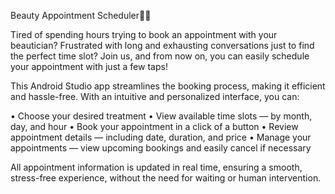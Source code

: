 Beauty Appointment Scheduler💅🏼

Tired of spending hours trying to book an appointment with your beautician? 
Frustrated with long and exhausting conversations just to find the perfect time slot? 
Join us, and from now on, you can easily schedule your appointment with just a few taps!

This Android Studio app streamlines the booking process, making it efficient and hassle-free. 
With an intuitive and personalized interface, you can:

•	Choose your desired treatment
•	View available time slots — by month, day, and hour
•	Book your appointment in a click of a button
•	Review appointment details — including date, duration, and price
•	Manage your appointments — view upcoming bookings and easily cancel if necessary

All appointment information is updated in real time, ensuring a smooth, stress-free experience, 
without the need for waiting or human intervention.
